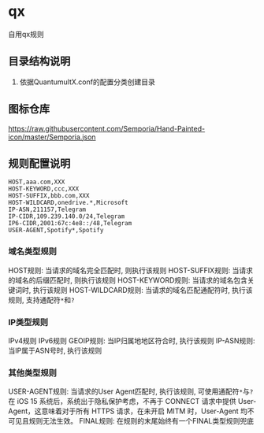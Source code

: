 # qx
自用qx规则

## 目录结构说明

1. 依据QuantumultX.conf的配置分类创建目录

## 图标仓库
https://raw.githubusercontent.com/Semporia/Hand-Painted-icon/master/Semporia.json

## 规则配置说明

```
HOST,aaa.com,XXX
HOST-KEYWORD,ccc,XXX
HOST-SUFFIX,bbb.com,XXX
HOST-WILDCARD,onedrive.*,Microsoft
IP-ASN,211157,Telegram
IP-CIDR,109.239.140.0/24,Telegram
IP6-CIDR,2001:67c:4e8::/48,Telegram
USER-AGENT,Spotify*,Spotify
```

### 域名类型规则

HOST规则: 当请求的域名完全匹配时, 则执行该规则
HOST-SUFFIX规则: 当请求的域名的后缀匹配时, 则执行该规则
HOST-KEYWORD规则: 当请求的域名包含关键词时, 执行该规则
HOST-WILDCARD规则: 当请求的域名匹配通配符时, 执行该规则, 支持通配符`*`和`?`

### IP类型规则

IPv4规则
IPv6规则
GEOIP规则: 当IP归属地地区符合时, 执行该规则
IP-ASN规则: 当IP属于ASN号时, 执行该规则

### 其他类型规则

USER-AGENT规则: 当请求的User Agent匹配时, 执行该规则, 可使用通配符`*`与`?`
  在 iOS 15 系统后，系统出于隐私保护考虑，不再于 CONNECT 请求中提供 User-Agent，这意味着对于所有 HTTPS 请求，在未开启 MITM 时，User-Agent 均不可见且规则无法生效。
FINAL规则: 在规则的末尾始终有一个FINAL类型规则兜底